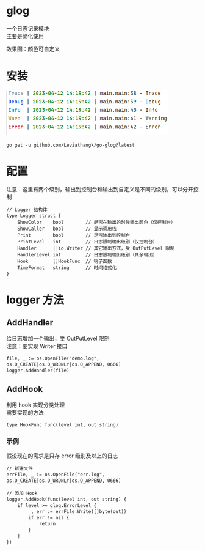 # glog

一个日志记录模块  
主要是简化使用

效果图：颜色可自定义

# 安装

![img.png](img.png)

```
go get -u github.com/Leviathangk/go-glog@latest
```

# 配置

注意：这里有两个级别，输出到控制台和输出到自定义是不同的级别，可以分开控制

```
// Logger 结构体
type Logger struct {
	ShowColor    bool        // 是否在输出的时候输出颜色（仅控制台）
	ShowCaller   bool        // 显示调用栈
	Print        bool        // 是否输出到控制台
	PrintLevel   int         // 日志限制输出级别（仅控制台）
	Handler      []io.Writer // 其它输出方式，受 OutPutLevel 限制
	HandlerLevel int         // 日志限制输出级别（其余输出）
	Hook         []HookFunc  // 钩子函数
	TimeFormat   string      // 时间格式化
}
```

# logger 方法

## AddHandler

给日志增加一个输出，受 OutPutLevel 限制  
注意：要实现 Writer 接口

```
file, _ := os.OpenFile("demo.log", os.O_CREATE|os.O_WRONLY|os.O_APPEND, 0666)
logger.AddHandler(file)
```

## AddHook

利用 hook 实现分类处理  
需要实现的方法

```
type HookFunc func(level int, out string)
```

### 示例

假设现在的需求是只存 error 级别及以上的日志

```
// 新建文件
errFile, _ := os.OpenFile("err.log", os.O_CREATE|os.O_WRONLY|os.O_APPEND, 0666)

// 添加 Hook
logger.AddHook(func(level int, out string) {
    if level >= glog.ErrorLevel {
        _, err := errFile.Write([]byte(out))
        if err != nil {
            return
        }
    }
})
```